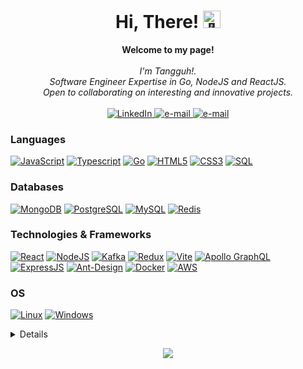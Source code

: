 <h1 align="center">Hi, There! <img src="https://github.com/wervlad/wervlad/assets/24524555/766d336d-b87d-44ba-807c-c51de2bc6b4d" width="28px" alt="👋"></h1>

<p align="center">
    <b>Welcome to my page!</b><br><br>
    <i>
        I'm Tangguh!.<br>
        Software Engineer Expertise in Go, NodeJS and ReactJS.<br>
        Open to collaborating on interesting and innovative projects.<br>
    </i><br>
    <a href="https://www.linkedin.com/in/wervlad">
        <img src="https://img.shields.io/badge/LinkedIn-blue?style=flat-square&logo=linkedin" alt="LinkedIn">
    </a>
    <a href="mailto:mtangguh97@gmail.com">
        <img src="https://img.shields.io/badge/Email-blue?style=flat-square&logo=gmail&logoColor=white" alt="e-mail">
    </a>
    <a href="https://wa.me/+6282116780425">
        <img src="https://img.shields.io/badge/WhatsApp-blue?style=flat-square&logo=whatsapp&logoColor=white" alt="e-mail">
    </a>
    
</p>

### Languages
[![JavaScript](https://img.shields.io/badge/javascript-black?style=for-the-badge&logo=javascript)](https://github.com/tangguhriyadi)
[![Typescript](https://img.shields.io/badge/TypeScript-black?style=for-the-badge&logo=typescript&logoColor=007ACC)](https://github.com/tangguhriyadi)
[![Go](https://img.shields.io/badge/Go-black?style=for-the-badge&logo=go&logoColor=00ADD8)](https://github.com/tangguhriyadi)
[![HTML5](https://img.shields.io/badge/html5-black?style=for-the-badge&logo=html5)](https://github.com/tangguhriyadi)
[![CSS3](https://img.shields.io/badge/css3-black?style=for-the-badge&logo=css3)](https://github.com/tangguhriyadi)
[![SQL](https://img.shields.io/badge/sql-black?style=for-the-badge&logo=mysql)](https://github.com/tangguhriyadi)

### Databases
[![MongoDB](https://img.shields.io/badge/MongoDB-black?style=for-the-badge&logo=mongodb&logoColor=4EA94B)](https://github.com/tangguhriyadi)
[![PostgreSQL](https://img.shields.io/badge/PostgreSQL-black?style=for-the-badge&logo=postgresql&logoColor=316192)](https://github.com/tangguhriyadi)
[![MySQL](https://img.shields.io/badge/MySQL-black?style=for-the-badge&logo=MySQL&logoColor=white)](https://github.com/tangguhriyadi)
[![Redis](https://img.shields.io/badge/redis-black.svg?&style=for-the-badge&logo=redis&logoColor=%23DD0031)](https://github.com/tangguhriyadi)

### Technologies & Frameworks
[![React](https://img.shields.io/badge/react-black?style=for-the-badge&logo=react)](https://github.com/tangguhriyadi)
[![NodeJS](https://img.shields.io/badge/Node.js-black?style=for-the-badge&logo=nodedotjs&logoColor=339933)](https://github.com/tangguhriyadi)
[![Kafka](https://img.shields.io/badge/Apache_Kafka-black?style=for-the-badge&logo=apache-kafka&logoColor=white)](https://github.com/tangguhriyadi)
[![Redux](https://img.shields.io/badge/Redux-black?style=for-the-badge&logo=redux&logoColor=593D88)](https://github.com/tangguhriyadi)
[![Vite](https://img.shields.io/badge/Vite-black?style=for-the-badge&logo=vite&logoColor=B73BFE)](https://github.com/tangguhriyadi)
[![Apollo GraphQL](https://img.shields.io/badge/Apollo%20GraphQL-black?&style=for-the-badge&logo=Apollo%20GraphQL&logoColor=white)](https://github.com/tangguhriyadi)
[![ExpressJS](https://img.shields.io/badge/Express.js-000000?style=for-the-badge&logo=express&logoColor=white)](https://github.com/tangguhriyadi)
[![Ant-Design](https://img.shields.io/badge/Ant%20Design-black?style=for-the-badge&logo=antdesign&logoColor=1890FF)](https://github.com/tangguhriyadi)
[![Docker](https://img.shields.io/badge/docker-black?style=for-the-badge&logo=docker)](https://hub.docker.com/u/tangguhriyadi)
[![AWS](https://img.shields.io/badge/Amazon_AWS-black?style=for-the-badge&logo=amazonaws&logoColor=FF9900)](https://hub.docker.com/u/tangguhriyadi)

### OS
[![Linux](https://img.shields.io/badge/linux-black?style=for-the-badge&logo=Linux)](https://github.com/wervlad)
[![Windows](https://img.shields.io/badge/Windows-black?style=for-the-badge&logo=Windows)](https://github.com/wervlad)

<details>
<p align="center">
  <a href="https://github.com/tangguhriyadi">
    <img src="http://github-profile-summary-cards.vercel.app/api/cards/profile-details?username=tangguhriyadi&theme=transparent" />
  </a>
  <a href="https://github.com/tangguhriyadi">
    <img src="https://github-readme-streak-stats.herokuapp.com/?user=wervlad&hide_border=true&card_width=338&theme=transparent" />
  </a>
  <a href="https://github.com/tangguhriyadi">
    <img src="http://github-profile-summary-cards.vercel.app/api/cards/stats?username=tangguhriyadi&theme=transparent" />
  </a>
  <a href="https://github.com/tangguhriyadi">
    <img src="https://github-readme-stats.vercel.app/api/top-langs/?username=tangguhriyadi&langs_count=10&exclude_repo=&hide=jupyter%20notebook,vim%20script,cmake,makefile,batchfile,emacs%20lisp,css,html&layout=default&card_width=699&hide_border=true&theme=transparent" />
  </a>
</p>
</details>

<p align="center">
  <a href="https://github.com/tangguhriyadi">
    <img src="https://komarev.com/ghpvc/?username=tangguhriyadi&color=blue&style=flat)" />
  </a>
</p>

